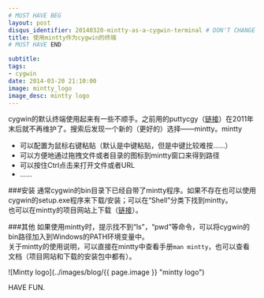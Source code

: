 ```yaml
---
# MUST HAVE BEG
layout: post
disqus_identifier: 20140320-mintty-as-a-cygwin-terminal # DON'T CHANGE THE VALUE ONCE SET
title: 使用mintty作为cygwin的终端
# MUST HAVE END

subtitle:
tags: 
- cygwin
date: 2014-03-20 21:10:00
image: mintty_logo
image_desc: mintty logo
---
```


cygwin的默认终端使用起来有一些不顺手。之前用的puttycgy（[链接](https://code.google.com/p/puttycyg/)）在2011年末后就不再维护了。搜索后发现一个新的（更好的）选择——mintty。mintty

* 可以配置为鼠标右键粘贴（默认是中键粘贴，但是中键比较难按……）
* 可以方便地通过拖拽文件或者目录的图标到mintty窗口来得到路径
* 可以按住Ctrl点击来打开文件或者URL
* ……

###安装
通常cygwin的bin目录下已经自带了mintty程序。如果不存在也可以使用cygwin的setup.exe程序来下载/安装；可以在“Shell”分类下找到mintty。    
也可以在mintty的项目网站上下载（[链接](https://code.google.com/p/mintty/)）。

###其他
如果使用mintty时，提示找不到“ls”，“pwd”等命令，可以将cygwin的bin路径加入到Windows的PATH环境变量中。      
关于mintty的使用说明，可以直接在mintty中查看手册`man mintty`，也可以查看文档（项目网站和下载的安装包中都有）。

![Mintty logo](../images/blog/{{ page.image }} "mintty logo")

HAVE FUN.